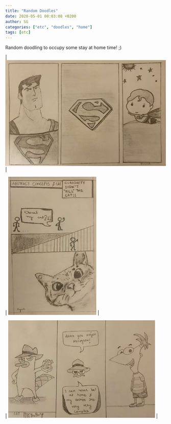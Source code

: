 ```yaml
---
title: "Random Doodles"
date: 2020-05-01 00:03:08 +0200
author: SG
categories: ["etc", "doodles", "home"]
tags: [etc]
---
```


Random doodling to occupy some stay at home time! ;)


| <img src="/assets/img/superman.jpg" style="zoom:60%;" title=""/> |



| <img src="/assets/img/cat.jpg" style="zoom:60%;" title=""/> |


| <img src="/assets/img/phineas.jpg" style="zoom:60%;" title=""/> |
